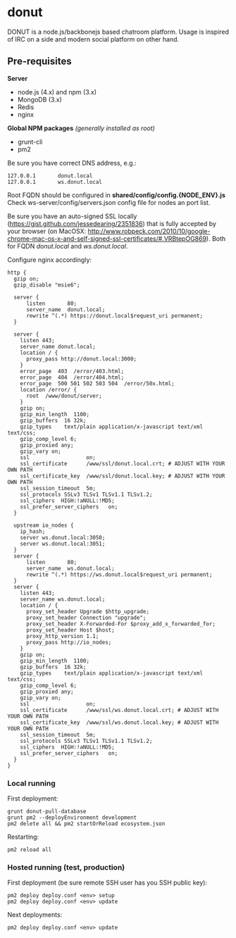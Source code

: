 donut
====

DONUT is a node.js/backbonejs based chatroom platform. Usage is inspired of IRC on a side and modern social platform on other hand.

## Pre-requisites
**Server**
* node.js (4.x) and npm (3.x)
* MongoDB (3.x)
* Redis
* nginx

**Global NPM packages** *(generally installed as root)*
* grunt-cli
* pm2

Be sure you have correct DNS address, e.g.:
```
127.0.0.1		donut.local
127.0.0.1		ws.donut.local
```
Root FQDN should be configured in **shared/config/config.{NODE_ENV}.js**
Check ws-server/config/servers.json config file for nodes an port list.

Be sure you have an auto-signed SSL locally (https://gist.github.com/jessedearing/2351836) that is fully accepted by your
browser (on MacOSX: http://www.robpeck.com/2010/10/google-chrome-mac-os-x-and-self-signed-ssl-certificates/#.VRBtepOG869).
Both for FQDN *donut.local* and *ws.donut.local*.

Configure nginx accordingly:

```
http {
  gzip on;
  gzip_disable "msie6";

  server {
      listen       80;
      server_name  donut.local;
      rewrite ^(.*) https://donut.local$request_uri permanent;
  }

  server {
    listen 443;
    server_name donut.local;
    location / {
      proxy_pass http://donut.local:3000;
    }
    error_page  403  /error/403.html;
    error_page  404  /error/404.html;
    error_page  500 501 502 503 504  /error/50x.html;
    location /error/ {
      root  /www/donut/server;
    }
    gzip on;
    gzip_min_length  1100;
    gzip_buffers  16 32k;
    gzip_types    text/plain application/x-javascript text/xml text/css;
    gzip_comp_level 6;
    gzip_proxied any;
    gzip_vary on;
    ssl                  on;
    ssl_certificate      /www/ssl/donut.local.crt; # ADJUST WITH YOUR OWN PATH
    ssl_certificate_key  /www/ssl/donut.local.key; # ADJUST WITH YOUR OWN PATH
    ssl_session_timeout  5m;
    ssl_protocols SSLv3 TLSv1 TLSv1.1 TLSv1.2;
    ssl_ciphers  HIGH:!aNULL:!MD5;
    ssl_prefer_server_ciphers   on;
  }

  upstream io_nodes {
    ip_hash;
    server ws.donut.local:3050;
    server ws.donut.local:3051;
  }
  server {
      listen       80;
      server_name  ws.donut.local;
      rewrite ^(.*) https://ws.donut.local$request_uri permanent;
  }
  server {
    listen 443;
    server_name ws.donut.local;
    location / {
      proxy_set_header Upgrade $http_upgrade;
      proxy_set_header Connection "upgrade";
      proxy_set_header X-Forwarded-For $proxy_add_x_forwarded_for;
      proxy_set_header Host $host;
      proxy_http_version 1.1;
      proxy_pass http://io_nodes;
    }
    gzip on;
    gzip_min_length  1100;
    gzip_buffers  16 32k;
    gzip_types    text/plain application/x-javascript text/xml text/css;
    gzip_comp_level 6;
    gzip_proxied any;
    gzip_vary on;
    ssl                  on;
    ssl_certificate      /www/ssl/ws.donut.local.crt; # ADJUST WITH YOUR OWN PATH
    ssl_certificate_key  /www/ssl/ws.donut.local.key; # ADJUST WITH YOUR OWN PATH
    ssl_session_timeout  5m;
    ssl_protocols SSLv3 TLSv1 TLSv1.1 TLSv1.2;
    ssl_ciphers  HIGH:!aNULL:!MD5;
    ssl_prefer_server_ciphers   on;
  }
}
```

### Local running

First deployment:

```
grunt donut-pull-database
grunt pm2 --deployEnvironment development
pm2 delete all && pm2 startOrReload ecosystem.json 
```

Restarting:

```
pm2 reload all
```

### Hosted running (test, production)

First deployment (be sure remote SSH user has you SSH public key):

```
pm2 deploy deploy.conf <env> setup
pm2 deploy deploy.conf <env> update 
```

Next deployments:

```
pm2 deploy deploy.conf <env> update 
```